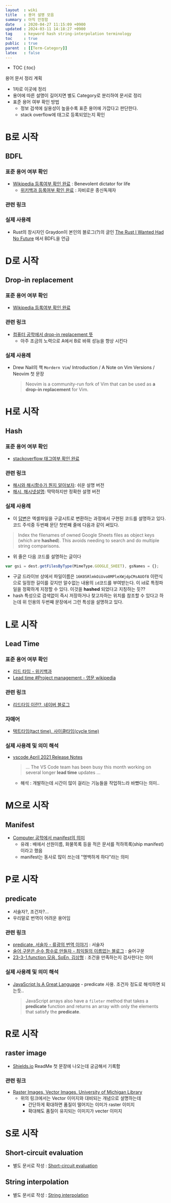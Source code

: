 ```yaml
---
layout  : wiki
title   : 용어 설명 모음 
summary : 아직 안정함  
date    : 2020-04-27 11:15:09 +0900
updated : 2024-03-11 14:18:27 +0900
tag     : keyword hash string-interpolation terminology 
toc     : true
public  : true
parent  : [[Term-Category]] 
latex   : false
---
```

* TOC
{:toc}

용어 문서 정리 계획

* 1차로 이곳에 정리
* 용어에 따른 설명이 길어지면 별도 Category로 분리하여 문서로 정리
* 표준 용어 여부 확인 방법
  * 정보 검색에 실용성이 높을수록 표준 용어에 가깝다고 판단한다.
  * stack overflow에 태그로 등록되었는지 확인

# B로 시작

## BDFL

### 표준 용어 여부 확인

- [Wikipedia 등록여부 확인 완료](https://en.wikipedia.org/wiki/Benevolent_dictoator_for_life) : Benevolent dictator for life
    - [위키백과 등록여부 확인 완료](https://en.wikipedia.org/wiki/자비로운_종신독재자) : 자비로운 종신독재자

### 관련 링크


### 실제 사용례

- Rust의 창시자인 Graydon이 본인의 블로그(?)의 글인 [The Rust I Wanted Had No Future](https://graydon2.dreamwidth.org/307291.html) 에서 BDFL을 언급


# D로 시작

## Drop-in replacement

### 표준 용어 여부 확인

* [Wikipedia 등록여부 확인 완료](https://en.wikipedia.org/wiki/Drop-in_replacement)

### 관련 링크

* [컴퓨터 공학에서 drop-in replacement 뜻](https://woongheelee.com/entry/컴퓨터공학-책에서-쓰는-영어-dropin-replacement-뜻)
  * 아주 조금의 노력으로 A에서 B로 바꿔 성능을 향상 시킨다 
    
### 실제 사용례

* Drew Nail의 책 `Mordern Vim`/ Introduction / A Note on Vim Versions / Neovim 첫 문장
  > Neovim is a community-run fork of Vim that can be used as **a drop-in replacement** for Vim. 

# H로 시작

## Hash

### 표준 용어 여부 확인

* [stackoverflow 태그여부 확인 완료](https://stackoverflow.com/questions/tagged/hash)

### 관련 링크

* [해시와 해시함수가 뭔지 알아보자](https://steemit.com/kr/@twinbraid/4yjj7b): 쉬운 설명 버전
* [해시, 해시넷설명](http://wiki.hash.kr/index.php/%ED%95%B4%EC%8B%9C): 딱딱하지만 정확한 설명 버전

### 실제 사용례

* 이 [답변](https://stackoverflow.com/a/49265306/9457247)은 엑셀파일을 구글시트로 변환하는 과정에서 구현된 코드를 설명하고 있다. 코드 주석중 두번째 문단 첫번째 줄에 다음과 같이 써있다.

> Index the filenames of owned Google Sheets files as object keys (which are **hashed**). This avoids needing to search and do multiple string comparisons. 

  * 위 줄은 다음 코드를 설명하는 글이다
  ```js
  var gsi = dest.getFilesByType(MimeType.GOOGLE_SHEET), gsNames = {};
  ```
  * 구글 드라이브 상에서 파일이름은 `16K05RlmkOiUvo0MPleXWjdpCMsAUOf8` 이런식으로 일정한 길이를 갖지만 알수없는 내용의 `id`코드를 부여받는다. 이 id로 특정파일을 정확하게 지정할 수 있다. 이것을 **hashed** 되었다고 지칭하는 듯??
  * hash 특성으로 검색없이 즉시 저장하거나 찾고자하는 위치를 참조할 수 있다고 하는데 위 인용의 두번째 문장에서 그런 특성을 설명하고 있다.

# L로 시작

## Lead Time

### 표준 용어 여부 확인

* [리드 타임 - 위키백과](https://ko.wikipedia.org/wiki/리트_타임)
* [Lead time #Project management - 영문 wikipedia](https://en.wikipedia.org/wiki/Lead_time#Project_management)

### 관련 링크

* [리드타임 이란?, 네이버 블로그](https://m.blog.naver.com/sjzeloss/220233969342)

### 자매어

* [택트타임(tact time), 사이클타임(cycle time)](https://m.blog.naver.com/sjzeloss/220232848501)

### 실제 사용례 및 의미 해석 

* [vscode April 2021 Release Notes](https://code.visualstudio.com/updates/v1_56)
  > ... The VS Code team has been busy this month working on several longer **lead time** updates ...
  * 해석 : 개발하는데 시간이 많이 걸리는 기능들을 작업하느라 바빴다는 의미..

# M으로 시작

## Manifest

* [Computer 공학에서 manifest의 의미](https://en.wikipedia.org/wiki/Manifest_file) 
  * 유래 : 배에서 선원이름, 화물목록 등을 적은 문서를 적하목록(ship manifest) 이라고 했음
  * manifest는 동사로 많이 쓰는데 "명백하게 하다"라는 의미 

# P로 시작


## predicate

* 서술자?, 조건자?...
* 우리말로 번역이 어려운 용어임
 
### 관련 링크

* [predicate, 서술자 - 류광의 번역 이야기](http://occamsrazr.net/tt/82) : 서술자
* [술어 구문은 순수 함수로 만들자 - 최익필의 이름없는 블로그](https://www.ikpil.com/608) : 술어구문
* [23-3-1.function 모음, SoEn, 김상형](http://www.soen.kr/book/java/book/2331.htm) : 조건을 만족하는지 검사한다는 의미

### 실제 사용례 및 의미 해석

* [JavaScript Is A Great Language](https://betterprogramming.pub/its-time-we-admit-the-truth-about-javascript-98d197c0f1ec#9bb0) - predicate 사용. 조건자 정도로 해석하면 되는듯..
  > JavaScript arrays also have a `fileter` method that takes a **predicate** function and returns an array with only the elements that satisfy the **predicate**.
  
# R로 시작

## raster image

* [Shields.io](https://github.com/badges/shields) ReadMe 첫 문장에 나오는데 궁금해서 기록함

### 관련 링크

* [Raster Images, Vector Images, University of Michigan Library](https://guides.lib.umich.edu/c.php?g=282942&p=1885352)
  * 위의 링크에서는 Vector 이미지와 대비되는 개념으로 설명하는데 
    * 간단하게 확대하면 품질이 떨어지는 이미가 raster 이미지
    * 확대해도 품질이 유지되는 이미지가 vecter 이미지 

# S로 시작

## Short-circuit evaluation

* 별도 문서로 작성 : [Short-circuit evaluation](/wiki/term-short-circuit-evaluation/)

## String interpolation


* 별도 문서로 작성 : [String interpolation](/wiki/term-string-interpolation/)
